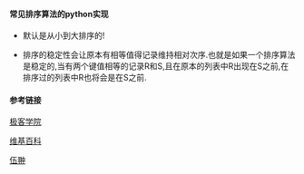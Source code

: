 #### 常见排序算法的python实现

* 默认是从小到大排序的!

* 排序的稳定性会让原本有相等值得记录维持相对次序.也就是如果一个排序算法是稳定的,当有两个键值相等的记录R和S,且在原本的列表中R出现在S之前,在排序过的列表中R也将会是在S之前.



#### 参考链接

[极客学院](http://wiki.jikexueyuan.com/project/data-structure-sorting/)

[维基百科](https://zh.wikipedia.org)

[伍翀](http://wuchong.me/blog/2014/02/09/algorithm-sort-summary/)
